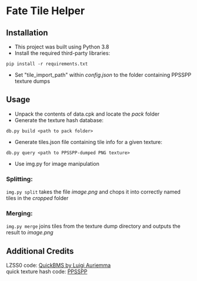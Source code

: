 # Fate Tile Helper

## Installation
* This project was built using Python 3.8
* Install the required third-party libraries:
```
pip install -r requirements.txt
```
* Set "tile_import_path" within *config.json* to the folder containing PPSSPP texture dumps
## Usage
* Unpack the contents of data.cpk and locate the *pack* folder
* Generate the texture hash database:
```
db.py build <path to pack folder>
```
* Generate tiles.json file containing tile info for a given texture:
```
db.py query <path to PPSSPP-dumped PNG texture>
```
* Use img.py for image manipulation
### Splitting:
`img.py split` takes the file *image.png* and chops it into correctly named tiles in the *cropped* folder
### Merging:
`img.py merge` joins tiles from the texture dump directory and outputs the result to *image.png*
## Additional Credits
LZSS0 code: [QuickBMS by Luigi Auriemma](http://aluigi.altervista.org/quickbms.htm) \
quick texture hash code: [PPSSPP](https://github.com/hrydgard/ppsspp)
